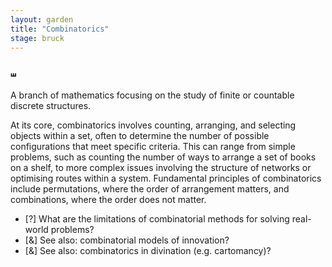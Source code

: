 ```yaml
---  
layout: garden
title: "Combinatorics"
stage: bruck
---
```


### ⧢

A branch of mathematics focusing on the study of finite or countable discrete structures. 

At its core, combinatorics involves counting, arranging, and selecting objects within a set, often to determine the number of possible configurations that meet specific criteria. This can range from simple problems, such as counting the number of ways to arrange a set of books on a shelf, to more complex issues involving the structure of networks or optimising routes within a system. Fundamental principles of combinatorics include permutations, where the order of arrangement matters, and combinations, where the order does not matter.

- [?] What are the limitations of combinatorial methods for solving real-world problems?
- [&] See also: combinatorial models of innovation?
- [&] See also: combinatorics in divination (e.g. cartomancy)?